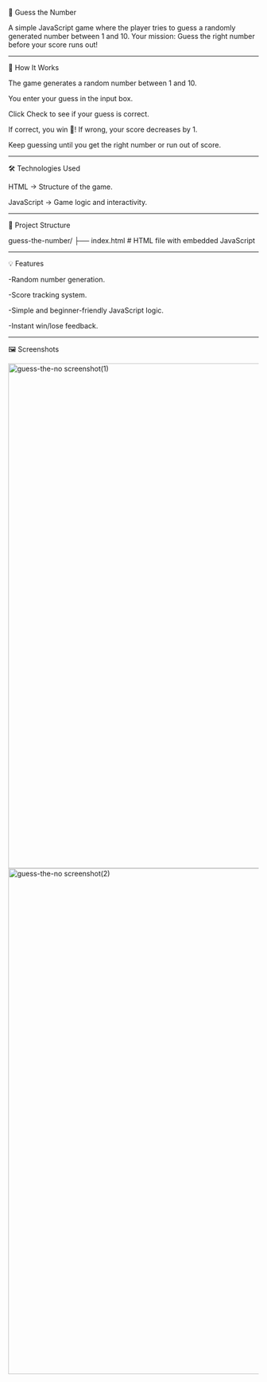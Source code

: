 🎯 Guess the Number

A simple JavaScript game where the player tries to guess a randomly generated number between 1 and 10.
Your mission: Guess the right number before your score runs out!

---------------------------------------------------------------------------
📜 How It Works

The game generates a random number between 1 and 10.

You enter your guess in the input box.

Click Check to see if your guess is correct.

If correct, you win 🎉!
If wrong, your score decreases by 1.

Keep guessing until you get the right number or run out of score.

-----------------------------------------------------------------------------
🛠️ Technologies Used

HTML → Structure of the game.

JavaScript → Game logic and interactivity.

-------------------------------------------------------------------------

📂 Project Structure

guess-the-number/ ├── index.html    # HTML file with embedded JavaScript

-----------------------------------------------------------------------------------
💡 Features

-Random number generation.

-Score tracking system.

-Simple and beginner-friendly JavaScript logic.

-Instant win/lose feedback.

----------------------------------------------------------------------------------------

🖼️ Screenshots

<img width="1919" height="1013" alt="guess-the-no screenshot(1)" src="https://github.com/user-attachments/assets/07e74efb-c1a2-4bee-8f0f-f6755cf36d95" />

<img width="1919" height="1015" alt="guess-the-no screenshot(2)" src="https://github.com/user-attachments/assets/a2a7fbc7-3553-4d0d-8321-cde7d61debc8" />




